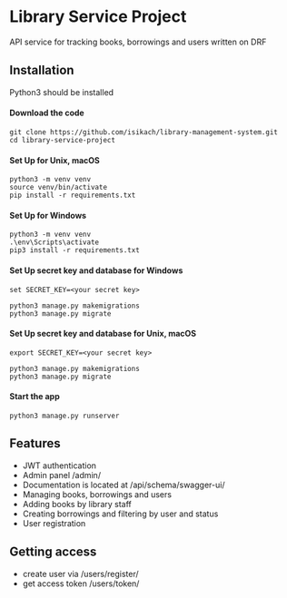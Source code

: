 # Library Service Project

API service for tracking books, borrowings and users written on DRF

## Installation
Python3 should be installed

#### Download the code
```angular2html
git clone https://github.com/isikach/library-management-system.git
cd library-service-project
```

#### Set Up for Unix, macOS
```angular2html
python3 -m venv venv
source venv/bin/activate
pip install -r requirements.txt
```

#### Set Up for Windows
```angular2html
python3 -m venv venv
.\env\Scripts\activate
pip3 install -r requirements.txt
```

#### Set Up secret key and database for Windows
```angular2html
set SECRET_KEY=<your secret key>
  
python3 manage.py makemigrations
python3 manage.py migrate
```

#### Set Up secret key and database for Unix, macOS
```angular2html
export SECRET_KEY=<your secret key>
  
python3 manage.py makemigrations
python3 manage.py migrate
```

#### Start the app
```angular2html
python3 manage.py runserver
```

## Features

* JWT authentication
* Admin panel /admin/
* Documentation is located at /api/schema/swagger-ui/
* Managing books, borrowings and users
* Adding books by library staff
* Creating borrowings and filtering by user and status
* User registration

## Getting access
* create user via /users/register/
* get access token /users/token/
